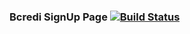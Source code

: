 ### Bcredi SignUp Page [![Build Status](https://travis-ci.com/marcuscaum/bcredi-frontend-challenge.svg?token=LZbxSRQg3LxHm6XeABtt&branch=master)](https://travis-ci.com/marcuscaum/bcredi-frontend-challenge)
